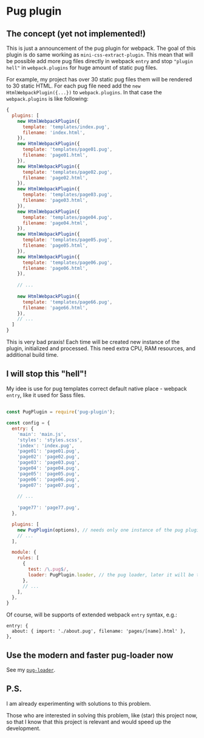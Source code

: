 # Pug plugin

## The concept (yet not implemented!)

This is just a announcement of the pug plugin for webpack.
The goal of this plugin is do same working as `mini-css-extract-plugin`. 
This mean that will be possible add more pug files directly in webpack `entry` and stop `"plugin hell"` in `webpack.plugins`
for huge amount of static pug files.

For example, my project has over 30 static pug files them will be rendered to 30 static HTML. 
For each pug file need add the `new HtmlWebpackPlugin({...})` to `webpack.plugins`.
In that case the `webpack.plugins` is like following:

```js
{
  plugins: [
    new HtmlWebpackPlugin({
      template: 'templates/index.pug',
      filename: 'index.html',
    }),
    new HtmlWebpackPlugin({
      template: 'templates/page01.pug',
      filename: 'page01.html',
    }),
    new HtmlWebpackPlugin({
      template: 'templates/page02.pug',
      filename: 'page02.html',
    }),
    new HtmlWebpackPlugin({
      template: 'templates/page03.pug',
      filename: 'page03.html',
    }),
    new HtmlWebpackPlugin({
      template: 'templates/page04.pug',
      filename: 'page04.html',
    }),
    new HtmlWebpackPlugin({
      template: 'templates/page05.pug',
      filename: 'page05.html',
    }),
    new HtmlWebpackPlugin({
      template: 'templates/page06.pug',
      filename: 'page06.html',
    }),
    
    // ...
    
    new HtmlWebpackPlugin({
      template: 'templates/page66.pug',
      filename: 'page66.html',
    }),
    // ...
  ]
}
```

This is very bad praxis! Each time will be created new instance of the plugin, initialized and processed. This need extra CPU, RAM resources, and additional build time.

## I will stop this "hell"!

My idee is use for pug templates correct default native place  - webpack `entry`, like it used for Sass files.

## 


```js
const PugPlugin = require('pug-plugin');

const config = {
  entry: {
    'main': 'main.js',
    'styles': 'styles.scss',
    'index': 'index.pug',
    'page01': 'page01.pug',
    'page02': 'page02.pug',
    'page03': 'page03.pug',
    'page04': 'page04.pug',
    'page05': 'page05.pug',
    'page06': 'page06.pug',
    'page07': 'page07.pug',
    
    // ...
    
    'page77': 'page77.pug',
  },

  plugins: [
    new PugPlugin(options), // needs only one instance of the pug plugin to handles all pug files from webpack entry
    // ...
  ],

  module: {
    rules: [
      {
        test: /\.pug$/,
        loader: PugPlugin.loader, // the pug loader, later it will be the code from my `@webdiscus/pug-loader`
      },
      // ...
    ],
  },
}
```

Of course, will be supports of extended webpack `entry` syntax, e.g.:
```
entry: {
  about: { import: './about.pug', filename: 'pages/[name].html' },
},
```

## Use the modern and faster pug-loader now

See my [`pug-loader`](https://github.com/webdiscus/pug-loader).

## P.S.
I am already experimenting with solutions to this problem.

Those who are interested in solving this problem, like (star) this project now, so that I know that this project is relevant and would speed up the development.